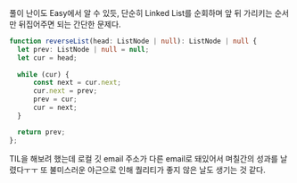 
풀이
난이도 Easy에서 알 수 있듯, 단순히 Linked List를 순회하며 앞 뒤 가리키는 순서만 뒤집어주면 되는 간단한 문제다.

```ts
function reverseList(head: ListNode | null): ListNode | null {
  let prev: ListNode | null = null;
  let cur = head;
  
  while (cur) {
      const next = cur.next;
      cur.next = prev;
      prev = cur;
      cur = next;
  }

  return prev;
};
```

TIL을 해보려 했는데 로컬 깃 email 주소가 다른 email로 돼있어서 며칠간의 성과를 날렸다ㅜㅜ
또 불미스러운 야근으로 인해 퀄리티가 좋지 않은 날도 생기는 것 같다.
